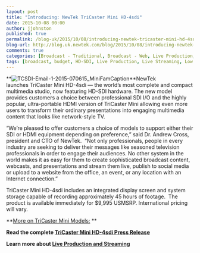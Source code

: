```yaml
---
layout: post
title: "Introducing: NewTek TriCaster Mini HD-4sdi"
date: 2015-10-08 00:00
author: jjohnston
published: true
permalink: /blog-uk/2015/10/08/introducing-newtek-tricaster-mini-hd-4sdi/
blog-url: http://blog.uk.newtek.com/blog/2015/10/08/introducing-newtek-tricaster-mini-hd-4sdi/
comments: true
categories: [Broadcast - Traditional, Broadcast - Web, Live Production, Popular Stories, TriCaster]
tags: [broadcast, budget, HD-SDI, Live Production, Live Streaming, Low Cost, Multi Camera, TriCaster Mini]
---
```

**![TCSDI-Email-1-2015-070615_MiniFamCaption](http://blog.uk.newtek.com/wp-content/uploads/2015/10/TCSDI-Email-1-2015-070615_MiniFamCaption.jpg)**NewTek launches TriCaster Mini HD-4sdi — the world’s most complete and compact multimedia studio, now featuring HD-SDI hardware. The new model provides customers a choice between professional SDI I/O and the highly popular, ultra-portable HDMI version of TriCaster Mini allowing even more users to transform their ordinary presentations into engaging multimedia content that looks like network-style TV.

“We’re pleased to offer customers a choice of models to support either their SDI or HDMI equipment depending on preference,” said Dr. Andrew Cross, president and CTO of NewTek.  “Not only professionals, people in every industry are seeking to deliver their messages like seasoned television professionals in order to engage their audiences. No other system in the world makes it as easy for them to create sophisticated broadcast content, webcasts, and presentations and stream them live, publish to social media or upload to a website from the office, an event, or any location with an Internet connection.”

TriCaster Mini HD-4sdi includes an integrated display screen and system storage capable of recording approximately 45 hours of footage.  The product is available immediately for $9,995 USMSRP. International pricing will vary.

**<a href="http://newtek.com/products/tricaster-mini.html" target="_blank">More on TriCaster Mini Models:</a> **

**Read the complete <a href="http://www.newtek.com/news-events/newsroom/press-releases/1278-tricaster-mini-line-expands-with-new-hd-sdi-model.html" target="_blank">TriCaster Mini HD-4sdi Press Release</a>**

**Learn more about <a href="http://www.newtek.com/solutions/live-production-a-streaming.html" target="_blank">Live Production and Streaming</a>**
